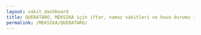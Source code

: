 ```yaml
---
layout: vakit_dashboard
title: QUERATARO, MEKSIKA için iftar, namaz vakitleri ve hava durumu - ilçe/eyalet seç
permalink: /MEKSIKA/QUERATARO/
---
```


<script type="text/javascript">
  var GLOBAL_COUNTRY = 'MEKSIKA';
  var GLOBAL_CITY = 'QUERATARO';
  var GLOBAL_STATE = '';
  var lat = 72;
  var lon = 21;
</script>
